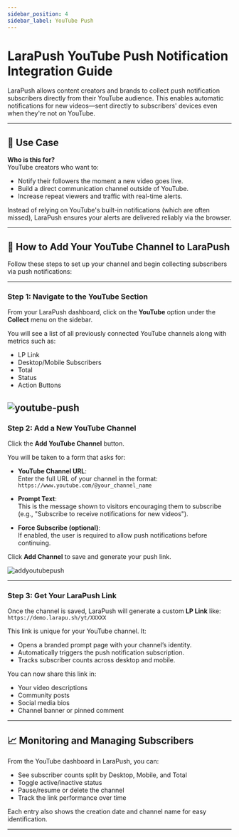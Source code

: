 ```yaml
---
sidebar_position: 4
sidebar_label: YouTube Push
---
```

# LaraPush YouTube Push Notification Integration Guide

LaraPush allows content creators and brands to collect push notification subscribers directly from their YouTube audience. This enables automatic notifications for new videos—sent directly to subscribers' devices even when they're not on YouTube.

---

## 🎯 Use Case

**Who is this for?**  
YouTube creators who want to:

- Notify their followers the moment a new video goes live.
- Build a direct communication channel outside of YouTube.
- Increase repeat viewers and traffic with real-time alerts.

Instead of relying on YouTube's built-in notifications (which are often missed), LaraPush ensures your alerts are delivered reliably via the browser.

---

## 🚀 How to Add Your YouTube Channel to LaraPush

Follow these steps to set up your channel and begin collecting subscribers via push notifications:

---

### Step 1: Navigate to the YouTube Section

From your LaraPush dashboard, click on the **YouTube** option under the **Collect** menu on the sidebar.

You will see a list of all previously connected YouTube channels along with metrics such as:

- LP Link
- Desktop/Mobile Subscribers
- Total
- Status
- Action Buttons

![youtube-push](/img/youtube-push.png)
---

### Step 2: Add a New YouTube Channel

Click the **Add YouTube Channel** button.

You will be taken to a form that asks for:

- **YouTube Channel URL**:  
  Enter the full URL of your channel in the format:  
  `https://www.youtube.com/@your_channel_name`

- **Prompt Text**:  
  This is the message shown to visitors encouraging them to subscribe (e.g., "Subscribe to receive notifications for new videos").

- **Force Subscribe (optional)**:  
  If enabled, the user is required to allow push notifications before continuing.

Click **Add Channel** to save and generate your push link.

![addyoutubepush](/img/add-youtube-push.png)

---

### Step 3: Get Your LaraPush Link

Once the channel is saved, LaraPush will generate a custom **LP Link** like:  
`https://demo.larapu.sh/yt/XXXXX`

This link is unique for your YouTube channel. It:

- Opens a branded prompt page with your channel’s identity.
- Automatically triggers the push notification subscription.
- Tracks subscriber counts across desktop and mobile.

You can now share this link in:

- Your video descriptions
- Community posts
- Social media bios
- Channel banner or pinned comment


---

## 📈 Monitoring and Managing Subscribers

From the YouTube dashboard in LaraPush, you can:

- See subscriber counts split by Desktop, Mobile, and Total
- Toggle active/inactive status
- Pause/resume or delete the channel
- Track the link performance over time

Each entry also shows the creation date and channel name for easy identification.


---